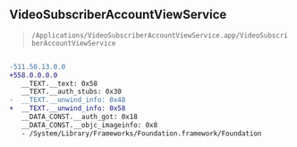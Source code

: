 ## VideoSubscriberAccountViewService

> `/Applications/VideoSubscriberAccountViewService.app/VideoSubscriberAccountViewService`

```diff

-511.50.13.0.0
+558.0.0.0.0
   __TEXT.__text: 0x58
   __TEXT.__auth_stubs: 0x30
-  __TEXT.__unwind_info: 0x48
+  __TEXT.__unwind_info: 0x58
   __DATA_CONST.__auth_got: 0x18
   __DATA_CONST.__objc_imageinfo: 0x8
   - /System/Library/Frameworks/Foundation.framework/Foundation

```
